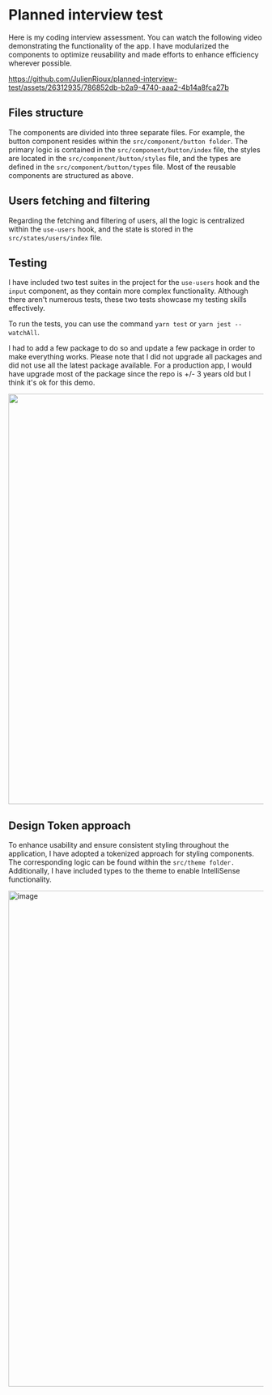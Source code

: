 # Planned interview test

Here is my coding interview assessment. You can watch the following video demonstrating the functionality of the app. I have modularized the components to optimize reusability and made efforts to enhance efficiency wherever possible.

https://github.com/JulienRioux/planned-interview-test/assets/26312935/786852db-b2a9-4740-aaa2-4b14a8fca27b


## Files structure

The components are divided into three separate files. For example, the button component resides within the `src/component/button folder`. The primary logic is contained in the `src/component/button/index` file, the styles are located in the `src/component/button/styles` file, and the types are defined in the `src/component/button/types` file. Most of the reusable components are structured as above.

## Users fetching and filtering

Regarding the fetching and filtering of users, all the logic is centralized within the `use-users` hook, and the state is stored in the `src/states/users/index` file.

## Testing

I have included two test suites in the project for the `use-users` hook and the `input` component, as they contain more complex functionality. Although there aren't numerous tests, these two tests showcase my testing skills effectively.

To run the tests, you can use the command `yarn test` or `yarn jest --watchAll`.

I had to add a few package to do so and update a few package in order to make everything works. Please note that I did not upgrade all packages and did not use all the latest package available. For a production app, I would have upgrade most of the package since the repo is +/- 3 years old but I think it's ok for this demo.

<img width="811" alt="" src="https://github.com/JulienRioux/planned-interview/assets/26312935/d8af00d5-4026-46f1-b030-77c75b6677ce">

## Design Token approach

To enhance usability and ensure consistent styling throughout the application, I have adopted a tokenized approach for styling components. The corresponding logic can be found within the `src/theme folder.` Additionally, I have included types to the theme to enable IntelliSense functionality.

<img width="980" alt="image" src="https://github.com/JulienRioux/planned-interview/assets/26312935/71567e52-0f27-4a78-8f9d-8b251dccfd41">
